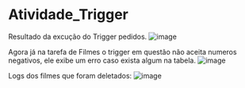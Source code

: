 # Atividade_Trigger

Resultado da excução do Trigger pedidos.
![image](https://github.com/RodLeite/Atividade_Trigger/assets/56495160/16f37b96-7be3-4e5b-b394-cc3e6e156e17)

Agora já na tarefa de Filmes o trigger em questão não aceita numeros negativos, ele exibe um erro caso exista algum na tabela.
![image](https://github.com/RodLeite/Atividade_Trigger/assets/56495160/728d40e4-0a6b-4f26-be99-ecdc5f05f887)

Logs dos filmes que foram deletados:
![image](https://github.com/RodLeite/Atividade_Trigger/assets/56495160/c30fef7f-7375-4831-9a60-b93355ca2d22)
